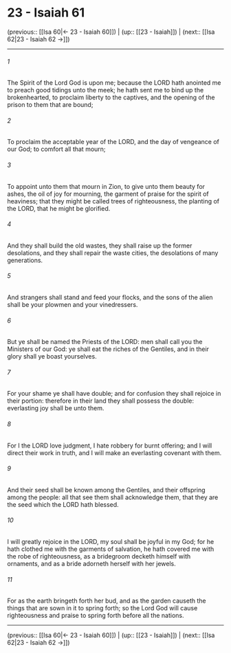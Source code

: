 # 23 - Isaiah 61

(previous:: [[Isa 60|← 23 - Isaiah 60]]) | (up:: [[23 - Isaiah]]) | (next:: [[Isa 62|23 - Isaiah 62 →]])

***


###### 1 
The Spirit of the Lord God is upon me; because the LORD hath anointed me to preach good tidings unto the meek; he hath sent me to bind up the brokenhearted, to proclaim liberty to the captives, and the opening of the prison to them that are bound; 

###### 2 
To proclaim the acceptable year of the LORD, and the day of vengeance of our God; to comfort all that mourn; 

###### 3 
To appoint unto them that mourn in Zion, to give unto them beauty for ashes, the oil of joy for mourning, the garment of praise for the spirit of heaviness; that they might be called trees of righteousness, the planting of the LORD, that he might be glorified. 

###### 4 
And they shall build the old wastes, they shall raise up the former desolations, and they shall repair the waste cities, the desolations of many generations. 

###### 5 
And strangers shall stand and feed your flocks, and the sons of the alien shall be your plowmen and your vinedressers. 

###### 6 
But ye shall be named the Priests of the LORD: men shall call you the Ministers of our God: ye shall eat the riches of the Gentiles, and in their glory shall ye boast yourselves. 

###### 7 
For your shame ye shall have double; and for confusion they shall rejoice in their portion: therefore in their land they shall possess the double: everlasting joy shall be unto them. 

###### 8 
For I the LORD love judgment, I hate robbery for burnt offering; and I will direct their work in truth, and I will make an everlasting covenant with them. 

###### 9 
And their seed shall be known among the Gentiles, and their offspring among the people: all that see them shall acknowledge them, that they are the seed which the LORD hath blessed. 

###### 10 
I will greatly rejoice in the LORD, my soul shall be joyful in my God; for he hath clothed me with the garments of salvation, he hath covered me with the robe of righteousness, as a bridegroom decketh himself with ornaments, and as a bride adorneth herself with her jewels. 

###### 11 
For as the earth bringeth forth her bud, and as the garden causeth the things that are sown in it to spring forth; so the Lord God will cause righteousness and praise to spring forth before all the nations.

***

(previous:: [[Isa 60|← 23 - Isaiah 60]]) | (up:: [[23 - Isaiah]]) | (next:: [[Isa 62|23 - Isaiah 62 →]])
